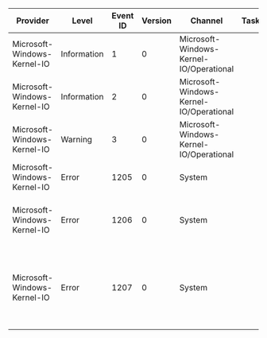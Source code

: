 Provider                     |  Level        |  Event ID  |  Version  |  Channel                                  |  Task  |  Opcode  |  Keyword  |  Message
-----------------------------|---------------|------------|-----------|-------------------------------------------|--------|----------|-----------|--------------------------------------------------------------------------------------------------------------------------------------------------------------------------------------------------------------------------------
Microsoft-Windows-Kernel-IO  |  Information  |  1         |  0        |  Microsoft-Windows-Kernel-IO/Operational  |        |  Start   |           |  Windows has started processing the volume mount request.           Volume GUID: {VolumeGuid}           Volume Name: {VolumeName}
Microsoft-Windows-Kernel-IO  |  Information  |  2         |  0        |  Microsoft-Windows-Kernel-IO/Operational  |        |  Stop    |           |  The volume has been successfully mounted.           Volume GUID: {VolumeGuid}           Volume Name: {VolumeName}
Microsoft-Windows-Kernel-IO  |  Warning      |  3         |  0        |  Microsoft-Windows-Kernel-IO/Operational  |        |  Stop    |           |  Windows failed to mount the volume.           Status: {Error}           Volume GUID: {VolumeGuid}           Volume Name: {VolumeName}
Microsoft-Windows-Kernel-IO  |  Error        |  1205      |  0        |  System                                   |        |          |           |  Windows is configured to block legacy file system filters.           Filter name: {FilterName}
Microsoft-Windows-Kernel-IO  |  Error        |  1206      |  0        |  System                                   |        |          |           |  Legacy file system filters cannot attach to byte addressable volumes.           Filter name: {FilterName}           Volume name: {VolumeName}
Microsoft-Windows-Kernel-IO  |  Error        |  1207      |  0        |  System                                   |        |          |           |  Dumps are disabled on the machine since there was an error enabling dump encryption: {DumpEncryptionFailureReason}.                  See http://go.microsoft.com/fwlink/?LinkId=824149 for more information on dump encryption